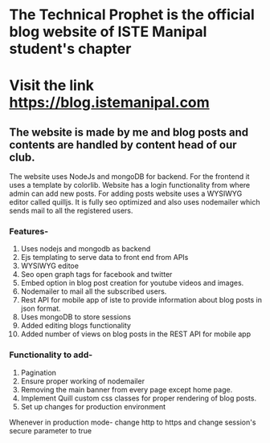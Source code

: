 # The Technical Prophet is the official blog website of ISTE Manipal student's chapter

# Visit the link https://blog.istemanipal.com 

## The website is made by me and blog posts and contents are handled by content head of our club.
The website uses NodeJs and mongoDB for backend. For the frontend it uses a template by colorlib.
Website has a login functionality from where admin can add new posts. For adding posts website uses a WYSIWYG editor called quilljs.
It is fully seo optimized and also uses nodemailer which sends mail to all the registered users.

### Features-
1. Uses nodejs and mongodb as backend
1. Ejs templating to serve data to front end from APIs
1. WYSIWYG editoe
1. Seo open graph tags for facebook and twitter
1. Embed option in blog post creation for youtube videos and images.
1. Nodemailer to mail all the subscribed users.
1. Rest API for mobile app of iste to provide information about blog posts in json format.
1. Uses mongoDB to store sessions
1. Added editing blogs functionality
1. Added number of views on blog posts in the REST API for mobile app

### Functionality to add-
1. Pagination
1. Ensure proper working of nodemailer
1. Removing the main banner from every page except home page.
1. Implement Quill custom css classes for proper rendering of blog posts.
1. Set up changes for production environment

Whenever in production mode-
change http to https and change session's secure parameter to true

